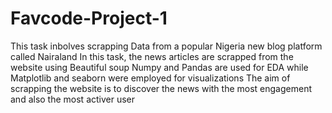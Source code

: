 # Favcode-Project-1
This task inbolves scrapping Data from a popular Nigeria new blog platform called  Nairaland
In this task, the news articles are scrapped from the website using Beautiful soup
Numpy and Pandas are used for EDA while Matplotlib and seaborn were employed for visualizations
The aim of scrapping the website is to discover the news with the most engagement and also the most activer user
